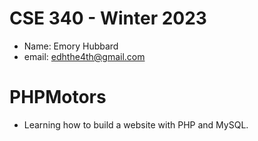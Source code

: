 # CSE 340 - Winter 2023
- Name: Emory Hubbard
- email: edhthe4th@gmail.com

# PHPMotors
- Learning how to build a website with PHP and MySQL.